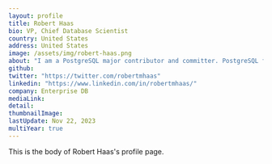 ```yaml
---
layout: profile
title: Robert Haas
bio: VP, Chief Database Scientist
country: United States
address: United States
image: /assets/img/robert-haas.png
about: "I am a PostgreSQL major contributor and committer. PostgreSQL features which I have authored or coauthored include unlogged tables, fast-path locking, index-only scans, and parallel query. PostgreSQL features written by others which I have reviewed and committed include partitioning, logical decoding, event triggers, and foreign tables. I work at EnterpriseDB as VP, Chief Database Architect, managing a team which is responsible for both Advanced Server, EnterpriseDB's flagship database product, and for our company's ongoing contributions to PostgreSQL. My team is great, and PostgreSQL is awesome!"
github: 
twitter: "https://twitter.com/robertmhaas"
linkedin: "https://www.linkedin.com/in/robertmhaas/"
company: Enterprise DB
mediaLink:
detail: 
thumbnailImage:
lastUpdate: Nov 22, 2023
multiYear: true
---
```


This is the body of Robert Haas's profile page.
